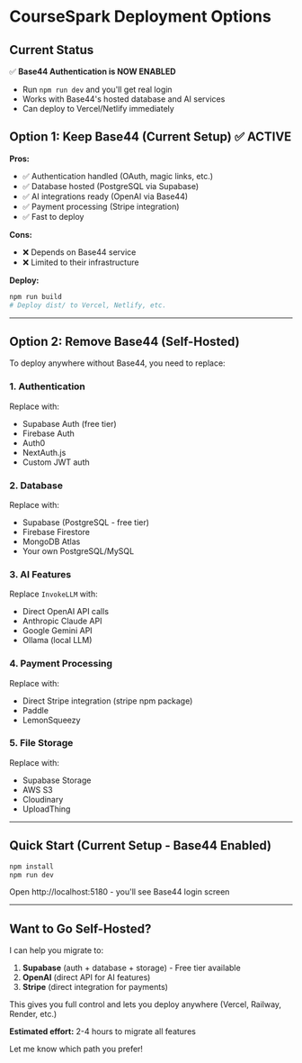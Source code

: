 # CourseSpark Deployment Options

## Current Status
✅ **Base44 Authentication is NOW ENABLED**
- Run `npm run dev` and you'll get real login
- Works with Base44's hosted database and AI services
- Can deploy to Vercel/Netlify immediately

## Option 1: Keep Base44 (Current Setup) ✅ ACTIVE

**Pros:**
- ✅ Authentication handled (OAuth, magic links, etc.)
- ✅ Database hosted (PostgreSQL via Supabase)
- ✅ AI integrations ready (OpenAI via Base44)
- ✅ Payment processing (Stripe integration)
- ✅ Fast to deploy

**Cons:**
- ❌ Depends on Base44 service
- ❌ Limited to their infrastructure

**Deploy:**
```bash
npm run build
# Deploy dist/ to Vercel, Netlify, etc.
```

---

## Option 2: Remove Base44 (Self-Hosted)

To deploy anywhere without Base44, you need to replace:

### 1. **Authentication** 
Replace with:
- Supabase Auth (free tier)
- Firebase Auth
- Auth0
- NextAuth.js
- Custom JWT auth

### 2. **Database**
Replace with:
- Supabase (PostgreSQL - free tier)
- Firebase Firestore
- MongoDB Atlas
- Your own PostgreSQL/MySQL

### 3. **AI Features**
Replace `InvokeLLM` with:
- Direct OpenAI API calls
- Anthropic Claude API
- Google Gemini API
- Ollama (local LLM)

### 4. **Payment Processing**
Replace with:
- Direct Stripe integration (stripe npm package)
- Paddle
- LemonSqueezy

### 5. **File Storage**
Replace with:
- Supabase Storage
- AWS S3
- Cloudinary
- UploadThing

---

## Quick Start (Current Setup - Base44 Enabled)

```bash
npm install
npm run dev
```

Open http://localhost:5180 - you'll see Base44 login screen

---

## Want to Go Self-Hosted?

I can help you migrate to:
1. **Supabase** (auth + database + storage) - Free tier available
2. **OpenAI** (direct API for AI features)
3. **Stripe** (direct integration for payments)

This gives you full control and lets you deploy anywhere (Vercel, Railway, Render, etc.)

**Estimated effort:** 2-4 hours to migrate all features

Let me know which path you prefer!
